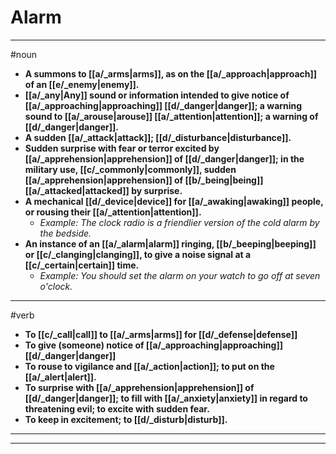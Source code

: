 # Alarm
---
#noun
- **A summons to [[a/_arms|arms]], as on the [[a/_approach|approach]] of an [[e/_enemy|enemy]].**
- **[[a/_any|Any]] sound or information intended to give notice of [[a/_approaching|approaching]] [[d/_danger|danger]]; a warning sound to [[a/_arouse|arouse]] [[a/_attention|attention]]; a warning of [[d/_danger|danger]].**
- **A sudden [[a/_attack|attack]]; [[d/_disturbance|disturbance]].**
- **Sudden surprise with fear or terror excited by [[a/_apprehension|apprehension]] of [[d/_danger|danger]]; in the military use, [[c/_commonly|commonly]], sudden [[a/_apprehension|apprehension]] of [[b/_being|being]] [[a/_attacked|attacked]] by surprise.**
- **A mechanical [[d/_device|device]] for [[a/_awaking|awaking]] people, or rousing their [[a/_attention|attention]].**
	- _Example: The clock radio is a friendlier version of the cold alarm by the bedside._
- **An instance of an [[a/_alarm|alarm]] ringing, [[b/_beeping|beeping]] or [[c/_clanging|clanging]], to give a noise signal at a [[c/_certain|certain]] time.**
	- _Example: You should set the alarm on your watch to go off at seven o'clock._
---
#verb
- **To [[c/_call|call]] to [[a/_arms|arms]] for [[d/_defense|defense]]**
- **To give (someone) notice of [[a/_approaching|approaching]] [[d/_danger|danger]]**
- **To rouse to vigilance and [[a/_action|action]]; to put on the [[a/_alert|alert]].**
- **To surprise with [[a/_apprehension|apprehension]] of [[d/_danger|danger]]; to fill with [[a/_anxiety|anxiety]] in regard to threatening evil; to excite with sudden fear.**
- **To keep in excitement; to [[d/_disturb|disturb]].**
---
---
